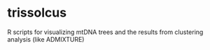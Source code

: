 # trissolcus
R scripts for visualizing mtDNA trees and the results from clustering analysis (like ADMIXTURE) 

